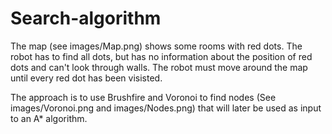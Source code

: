 # Search-algorithm

The map (see images/Map.png) shows some rooms with red dots. The robot has to find all dots, but has no information about the position of red dots and can't look through walls. The robot must move around the map until every red dot has been visisted.

The approach is to use Brushfire and Voronoi to find nodes (See images/Voronoi.png and images/Nodes.png) that will later be used as input to an A* algorithm.
